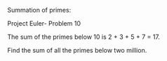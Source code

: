 Summation of primes:

Project Euler- Problem 10


The sum of the primes below 10 is 2 + 3 + 5 + 7 = 17.

Find the sum of all the primes below two million.